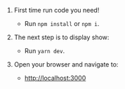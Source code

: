 1. First time run code you need!
   - Run `npm install` or `npm i`.

2. The next step is to display show:
   - Run `yarn dev`.

3. Open your browser and navigate to:
   - [http://localhost:3000](http://localhost:3000)



